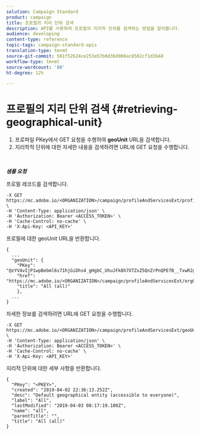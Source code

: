 ```yaml
---
solution: Campaign Standard
product: campaign
title: 프로필의 지리 단위 검색
description: API를 사용하여 프로필의 지리적 단위를 검색하는 방법을 알아봅니다.
audience: developing
content-type: reference
topic-tags: campaign-standard-apis
translation-type: tm+mt
source-git-commit: 501f52624ce253eb7b0d36d908ac8502cf1d3b48
workflow-type: tm+mt
source-wordcount: '80'
ht-degree: 12%

---
```



# 프로필의 지리 단위 검색 {#retrieving-geographical-unit}

1. 프로파일 PKey에서 GET 요청을 수행하여 **geoUnit** URL을 검색합니다.
1. 지리학적 단위에 대한 자세한 내용을 검색하려면 URL에 GET 요청을 수행합니다.

<br/>

***샘플 요청***

프로필 레코드를 검색합니다.

```
-X GET https://mc.adobe.io/<ORGANIZATION>/campaign/profileAndServicesExt/profile/<PKEY> \
-H 'Content-Type: application/json' \
-H 'Authorization: Bearer <ACCESS_TOKEN>' \
-H 'Cache-Control: no-cache' \
-H 'X-Api-Key: <API_KEY>'
```

프로필에 대한 geoUnit URL을 반환합니다.

```
{
  ...
  "geoUnit": {
    "PKey": "@zYV4vIjP1wpBebml6s71hjGiDhs4_gHgbC_UhuJFk8h7XTZxZ5QnZrPnQPEfB__TxwR2ge6sz61D8RR4zvD75CLDZtc<PKEY>",
    "href": "https://mc.adobe.io/<ORGANIZATION>/campaign/profileAndServicesExt/orgUnitBase/<PKEY>",
    "title": "All (all)"
    },
  ...
}
```

자세한 정보를 검색하려면 URL에 GET 요청을 수행합니다.

```
-X GET https://mc.adobe.io/<ORGANIZATION>/campaign/profileAndServicesExt/geoUnitBase/<PKEY> \
-H 'Content-Type: application/json' \
-H 'Authorization: Bearer <ACCESS_TOKEN>' \
-H 'Cache-Control: no-cache' \
-H 'X-Api-Key: <API_KEY>'
```

지리적 단위에 대한 세부 사항을 반환합니다.

```
{
  "PKey": "<PKEY>",
  "created": "2019-04-02 22:36:13.252Z",
  "desc": "Default geographical entity (accessible to everyone)",
  "label": "All",
  "lastModified": "2019-04-03 08:17:19.100Z",
  "name": "all",
  "parentTitle": "",
  "title": "All (all)"
}
```
